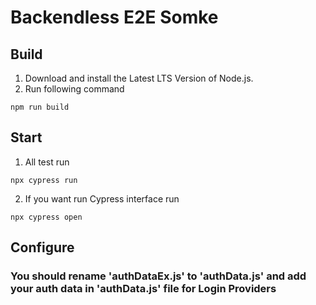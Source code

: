 # Backendless E2E Somke

## Build

1. Download and install the Latest LTS Version of Node.js.
2. Run following command
```
npm run build
```

## Start
1. All test run
```
npx cypress run
```

2. If you want run Cypress interface run
```
npx cypress open
```

## Configure
### You should rename 'authDataEx.js' to 'authData.js' and add your auth data in 'authData.js' file for Login Providers
